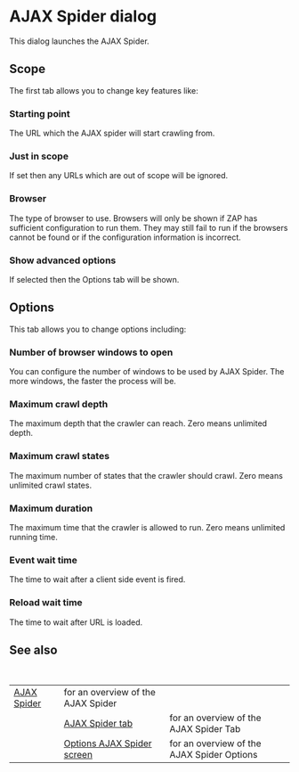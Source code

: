 # AJAX Spider dialog #

This dialog launches the AJAX Spider.

## Scope ##

The first tab allows you to change key features like:

### Starting point ###

The URL which the AJAX spider will start crawling from.

### Just in scope ###

If set then any URLs which are out of scope will be ignored.

### Browser ###

The type of browser to use.
Browsers will only be shown if ZAP has sufficient configuration to run them.
They may still fail to run if the browsers cannot be found or if the configuration information is incorrect.

### Show advanced options ###

If selected then the Options tab will be shown.

## Options ##

This tab allows you to change options including:

### Number of browser windows to open ###

You can configure the number of windows to be used by AJAX Spider.
The more windows, the faster the process will be.

### Maximum crawl depth ###

The maximum depth that the crawler can reach. Zero means unlimited depth.

### Maximum crawl states ###

The maximum number of states that the crawler should crawl. Zero means unlimited crawl states.

### Maximum duration ###

The maximum time that the crawler is allowed to run. Zero means unlimited running time.

### Event wait time ###

The time to wait after a client side event is fired.

### Reload wait time ###

The time to wait after URL is loaded.

## See also ##

<table> 
 <tbody>
  <tr>
    &nbsp;&nbsp;&nbsp;&nbsp; 
   <td><a href="HelpAddonsSpiderAjaxConcepts" rel="nofollow">AJAX Spider</a></td> 
   <td>for an overview of the AJAX Spider</td> 
  </tr> 
  <tr> 
   <td>&nbsp;&nbsp;&nbsp;&nbsp;</td> 
   <td><a href="HelpAddonsSpiderAjaxTab" rel="nofollow">AJAX Spider tab</a></td> 
   <td>for an overview of the AJAX Spider Tab</td> 
  </tr> 
  <tr> 
   <td>&nbsp;&nbsp;&nbsp;&nbsp;</td> 
   <td><a href="HelpAddonsSpiderAjaxOptions" rel="nofollow">Options AJAX Spider screen</a></td> 
   <td>for an overview of the AJAX Spider Options</td> 
  </tr> 
 </tbody>
</table>